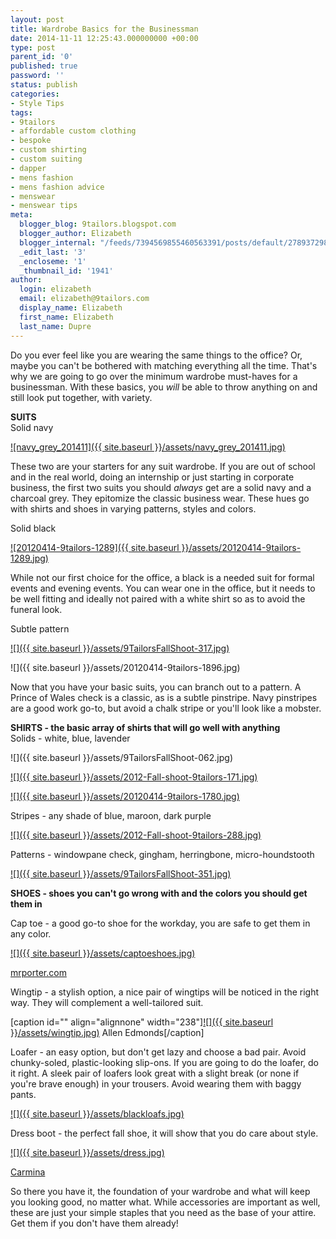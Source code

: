 ```yaml
---
layout: post
title: Wardrobe Basics for the Businessman
date: 2014-11-11 12:25:43.000000000 +00:00
type: post
parent_id: '0'
published: true
password: ''
status: publish
categories:
- Style Tips
tags:
- 9tailors
- affordable custom clothing
- bespoke
- custom shirting
- custom suiting
- dapper
- mens fashion
- mens fashion advice
- menswear
- menswear tips
meta:
  blogger_blog: 9tailors.blogspot.com
  blogger_author: Elizabeth
  blogger_internal: "/feeds/7394569855460563391/posts/default/2789372985780624010"
  _edit_last: '3'
  _encloseme: '1'
  _thumbnail_id: '1941'
author:
  login: elizabeth
  email: elizabeth@9tailors.com
  display_name: Elizabeth
  first_name: Elizabeth
  last_name: Dupre
---
```

Do you ever feel like you are wearing the same things to the office? Or, maybe you can't be bothered with matching everything all the time. That's why we are going to go over the minimum wardrobe must-haves for a businessman. With these basics, you _will_ be able to throw anything on and still look put together, with variety.

**SUITS**  
Solid navy

[![navy_grey_201411]({{ site.baseurl }}/assets/navy_grey_201411.jpg)](http://blog.9tailors.com/uploads/navy_grey_201411.jpg)

These two are your starters for any suit wardrobe. If you are out of school and in the real world, doing an internship or just starting in corporate business, the first two suits you should _always_ get are a solid navy and a charcoal grey. They epitomize the classic business wear. These hues go with shirts and shoes in varying patterns, styles and colors.

Solid black

[![20120414-9tailors-1289]({{ site.baseurl }}/assets/20120414-9tailors-1289.jpg)](http://blog.9tailors.com/uploads/2014/11/20120414-9tailors-1289.jpg)

While not our first choice for the office, a black is a needed suit for formal events and evening events. You can wear one in the office, but it needs to be well fitting and ideally not paired with a white shirt so as to avoid the funeral look.

Subtle pattern

[![]({{ site.baseurl }}/assets/9TailorsFallShoot-317.jpg)](http://1.bp.blogspot.com/-cdzMA1PT_3U/VC77bix54eI/AAAAAAAAAyc/b9ahxK1SAxA/s1600/9TailorsFallShoot-317.jpg)

![]({{ site.baseurl }}/assets/20120414-9tailors-1896.jpg)

Now that you have your basic suits, you can branch out to a pattern. A Prince of Wales check is a classic, as is a subtle pinstripe. Navy pinstripes are a good work go-to, but avoid a chalk stripe or you'll look like a mobster.

**SHIRTS - the basic array of shirts that will go well with anything**  
Solids - white, blue, lavender

![]({{ site.baseurl }}/assets/9TailorsFallShoot-062.jpg)

[![]({{ site.baseurl }}/assets/2012-Fall-shoot-9tailors-171.jpg)](http://4.bp.blogspot.com/-RviqUSbqz3s/VC8N7KGm08I/AAAAAAAAAzE/xvcqkcGsdkk/s1600/2012-Fall-shoot-9tailors-171.jpg)

[![]({{ site.baseurl }}/assets/20120414-9tailors-1780.jpg)](http://2.bp.blogspot.com/-QaXsJ1NHYsU/VC8MA7-VZMI/AAAAAAAAAyo/8zs3L-TbX0A/s1600/20120414-9tailors-1780.jpg)

Stripes - any shade of blue, maroon, dark purple

[![]({{ site.baseurl }}/assets/2012-Fall-shoot-9tailors-288.jpg)](http://4.bp.blogspot.com/-knI87BmclsM/VC8QPbCwt8I/AAAAAAAAAzY/eaz24X9nfUg/s1600/2012-Fall-shoot-9tailors-288.jpg)

Patterns - windowpane check, gingham, herringbone, micro-houndstooth

[![]({{ site.baseurl }}/assets/9TailorsFallShoot-351.jpg)](http://3.bp.blogspot.com/-oy-i8dwiGTs/VC8PSU1C2WI/AAAAAAAAAzQ/HYS2SehLTWo/s1600/9TailorsFallShoot-351.jpg)

**SHOES - shoes you can't go wrong with and the colors you should get them in**

Cap toe - a good go-to shoe for the workday, you are safe to get them in any color.

[![]({{ site.baseurl }}/assets/captoeshoes.jpg)](http://4.bp.blogspot.com/-PYMi8BR0tR0/VC8QtkAhgYI/AAAAAAAAAzk/9vt30YMTVHc/s1600/captoeshoes.jpg)

[mrporter.com](http://mrporter.com/)

Wingtip - a stylish option, a nice pair of wingtips will be noticed in the right way. They will complement a well-tailored suit.

\[caption id="" align="alignnone" width="238"\][![]({{ site.baseurl }}/assets/wingtip.jpg)](http://www.allenedmonds.com/?gclid=CLOoydWf-MECFS8V7Aodz0wAyQ) Allen Edmonds\[/caption\]

Loafer - an easy option, but don't get lazy and choose a bad pair. Avoid chunky-soled, plastic-looking slip-ons. If you are going to do the loafer, do it right. A sleek pair of loafers look great with a slight break (or none if you're brave enough) in your trousers. Avoid wearing them with baggy pants.

[![]({{ site.baseurl }}/assets/blackloafs.jpg)](http://2.bp.blogspot.com/-YjiM0x36xms/VC8R-JUX5ZI/AAAAAAAAAz0/D30IT6IjLQo/s1600/blackloafs.jpg)

Dress boot - the perfect fall shoe, it will show that you do care about style.

[![]({{ site.baseurl }}/assets/dress.jpg)](http://1.bp.blogspot.com/-_DVQWO49vCk/VC8SbPxIEUI/AAAAAAAAAz8/sRro80CczkA/s1600/dress.jpg)

[Carmina](http://www.carmina.telemaco.es/articulo.asp?idarticulo=3465223)

So there you have it, the foundation of your wardrobe and what will keep you looking good, no matter what. While accessories are important as well, these are just your simple staples that you need as the base of your attire. Get them if you don't have them already!